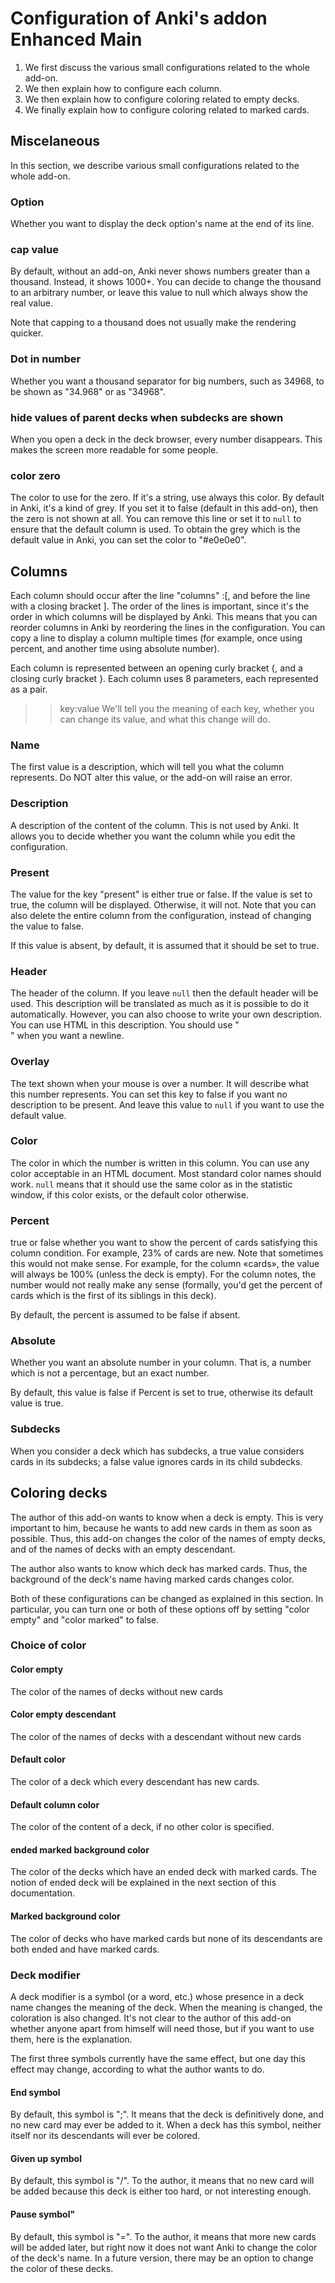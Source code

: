 # Configuration of Anki's addon Enhanced Main

1. We first discuss the various small configurations related to the whole add-on.
1. We then explain how to configure each column.
1. We then explain how to configure coloring related to empty decks.
1. We finally explain how to configure coloring related to marked cards.

## Miscelaneous
In this section, we describe various small configurations related to the whole add-on.

### Option
Whether you want to display the deck option's name at the end of its line.


### cap value
By default, without an add-on, Anki never shows numbers greater than a thousand. Instead, it shows 1000+. You can decide to change the thousand to an arbitrary number, or leave this value to null which always show the real value.

Note that capping to a thousand does not usually make the rendering quicker.

### Dot in number
Whether you want a thousand separator for big numbers, such as 34968, to be shown as "34.968" or as "34968".

### hide values of parent decks when subdecks are shown
When you open a deck in the deck browser, every number disappears. This makes the screen more readable for some people.

### color zero
The color to use for the zero. If it's a string, use always this color. By default in Anki, it's a kind of grey. If you set it to false (default in this add-on), then the zero is not shown at all. You can remove this line or set it to `null` to ensure that the default column is used. To obtain the grey which is the default value in Anki, you can set the color to "#e0e0e0".

## Columns

Each column should occur after the line "columns" :[, and before the line with a closing bracket ]. The order of the lines is important, since it's the order in which columns will be displayed by Anki. This means that you can reorder columns in Anki by reordering the lines in the configuration. You can copy a line to display a column multiple times (for example, once using percent, and another time using absolute number).

Each column is represented between an opening curly bracket {, and a closing curly bracket }. Each column uses 8 parameters, each represented as a pair.
>>key:value
We'll tell you the meaning of each key, whether you can change its value, and what this change will do.

### Name
The first value is a description, which will tell you what the column represents. Do NOT alter this value, or the add-on will raise an error.

### Description
A description of the content of the column. This is not used by Anki. It allows you to decide whether you want the column while you edit the configuration.


### Present
The value for the key "present" is either true or false. If the value is set to true, the column will be displayed. Otherwise, it will not. Note that you can also delete the entire column from the configuration, instead of changing the value to false.

If this value is absent, by default, it is assumed that it should be set to true.

### Header
The header of the column. If you leave `null` then the default header will be used. This description will be translated as much as it is possible to do it automatically. However, you can also choose to write your own description. You can use HTML in this description. You should use "<br/>" when you want a newline.

### Overlay
The text shown when your mouse is over a number. It will describe what this number represents. You can set this key to false if you want no description to be present. And leave this value to `null` if you want to use the default value.

### Color
The color in which the number is written in this column. You can use any color acceptable in an HTML document. Most standard color names should work. `null` means that it should use the same color as in the statistic window, if this color exists, or the default color otherwise.

###  Percent
true or false whether you want to show the percent of cards satisfying this column condition. For example, 23% of cards are new. Note that sometimes this would not make sense. For example, for the column «cards», the value will always be 100% (unless the deck is empty). For the column notes, the number would not really make any sense (formally, you'd get the percent of cards which is the first of its siblings in this deck).

By default, the percent is assumed to be false if absent.

### Absolute
Whether you want an absolute number in your column. That is, a number which is not a percentage, but an exact number.

By default, this value is false if Percent is set to true, otherwise its default value is true.

### Subdecks
When you consider a deck which has subdecks, a true value considers cards in its subdecks; a false value ignores cards in its child subdecks.

## Coloring decks
The author of this add-on wants to know when a deck is empty. This is very important to him, because he wants to add new cards in them as soon as possible. Thus, this add-on changes the color of the names of empty decks, and of the names of decks with an empty descendant.

The author also wants to know which deck has marked cards. Thus, the background of the deck's name having marked cards changes color.

Both of these configurations can be changed as explained in this section. In particular, you can turn one or both of these options off by setting "color empty" and "color marked" to false.

### Choice of color
#### Color empty
The color of the names of decks without new cards

#### Color empty descendant
The color of the names of decks with a descendant without new cards

#### Default color
The color of a deck which every descendant has new cards.

#### Default column color
The color of the content of a deck, if no other color is specified.

#### ended marked background color
The color of the decks which have an ended deck with marked cards. The notion of ended deck will be explained in the next section of this documentation.

#### Marked background color
The color of decks who have marked cards but none of its descendants are both ended and have marked cards.

### Deck modifier
A deck modifier is a symbol (or a word, etc.) whose presence in a deck name changes the meaning of the deck. When the meaning is changed, the coloration is also changed. It's not clear to the author of this add-on whether anyone apart from himself will need those, but if you want to use them, here is the explanation.

The first three symbols currently have the same effect, but one day this effect may change, according to what the author wants to do.

#### End symbol
By default, this symbol is ";". It means that the deck is definitively done, and no new card may ever be added to it. When a deck has this symbol, neither itself nor its descendants will ever be colored.

#### Given up symbol
By default, this symbol is "/". To the author, it means that no new card will be added because this deck is either too hard, or not interesting enough.

#### Pause symbol"
By default, this symbol is "=". To the author, it means that more new cards will be added later, but right now it does not want Anki to change the color of the deck's name. In a future version, there may be an option to change the color of these decks.
